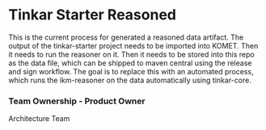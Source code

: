 # Tinkar Starter Reasoned

This is the current process for generated a reasoned data artifact.  The output of the tinkar-starter project needs to be imported into KOMET.  Then 
it needs to run the reasoner on it.  Then it needs to be stored into this repo as the data file, which can be shipped to maven central using
the release and sign workflow.  The goal is to replace this with an automated process, which runs the ikm-reasoner on the data automatically using
tinkar-core.

### Team Ownership - Product Owner

Architecture Team
